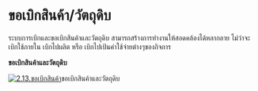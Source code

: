 # ขอเบิกสินค้า/วัตถุดิบ

ระบบการเบิกและขอเบิกสินค้าและวัตถุดิบ สามารถสร้างการทำงานให้สอดคล้องได้หลากลาย
ไม่ว่าจะเบิกใช้ภายใน เบิกไปผลิต หรือ เบิกไปเป้นค่าใช้จ่ายต่างๆของกิจการ

**ขอเบิกสินค้าและวัตถุดิบ**

[![2.13.ขอเบิกสินค้า](http://www.smlaccount.com/manual/wp-content/uploads/2017/11/2.13.ขอเบิกสินค้า.jpg)](http://www.smlaccount.com/manual/wp-content/uploads/2017/11/2.13.ขอเบิกสินค้า.jpg)ขอเบิกสินค้าและวัตถุดิบ



